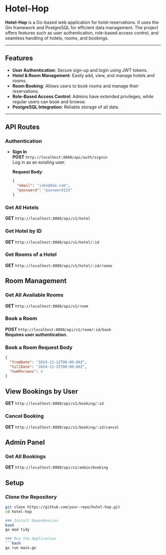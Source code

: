 # **Hotel-Hop**

**Hotel-Hop** is a Go-based web application for hotel reservations. It uses the Gin framework and PostgreSQL for efficient data management. The project offers features such as user authentication, role-based access control, and seamless handling of hotels, rooms, and bookings.

---

## **Features**

- **User Authentication**: Secure sign-up and login using JWT tokens.
- **Hotel & Room Management**: Easily add, view, and manage hotels and rooms.
- **Room Booking**: Allows users to book rooms and manage their reservations.
- **Role-Based Access Control**: Admins have extended privileges, while regular users can book and browse.
- **PostgreSQL Integration**: Reliable storage of all data.

---

## **API Routes**

### **Authentication**

- **Sign In**  
  **POST** `http://localhost:8080/api/auth/signin`  
  Log in as an existing user.

  **Request Body**:

  ```json
  {
    "email": "john@doe.com",
    "password": "password123"
  }
  ```

### Get All Hotels

**GET** `http://localhost:8080/api/v1/hotel`

### Get Hotel by ID

**GET** `http://localhost:8080/api/v1/hotel/:id`

### Get Rooms of a Hotel

**GET** `http://localhost:8080/api/v1/hotel/:id/rooms`

## Room Management

### Get All Available Rooms

**GET** `http://localhost:8080/api/v1/room`

### Book a Room

**POST** `http://localhost:8080/api/v1/room/:id/book`  
**Requires user authentication.**

### Book a Room Request Body

```json
{
  "fromDate": "2024-12-12T00:00:00Z",
  "tillDate": "2024-12-25T00:00:00Z",
  "numPersons": 4
}
```

## View Bookings by User

**GET** `http://localhost:8080/api/v1/booking/:id`

### Cancel Booking

**GET** `http://localhost:8080/api/v1/booking/:id/cancel`

## Admin Panel

### Get All Bookings

**GET** `http://localhost:8080/api/v1/admin/booking`

## Setup

### Clone the Repository

````bash
git clone https://github.com/your-repo/hotel-hop.git
cd hotel-hop

### Install Dependencies
bash
go mod tidy

### Run the Application
```bash
go run main.go
````

